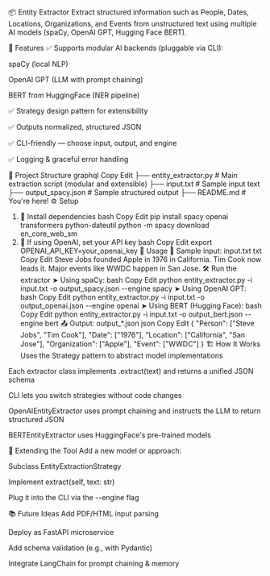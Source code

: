 📦 Entity Extractor
Extract structured information such as People, Dates, Locations, Organizations, and Events from unstructured text using multiple AI models (spaCy, OpenAI GPT, Hugging Face BERT).

🚀 Features
✅ Supports modular AI backends (pluggable via CLI):

spaCy (local NLP)

OpenAI GPT (LLM with prompt chaining)

BERT from HuggingFace (NER pipeline)

✅ Strategy design pattern for extensibility

✅ Outputs normalized, structured JSON

✅ CLI-friendly — choose input, output, and engine

✅ Logging & graceful error handling

📁 Project Structure
graphql
Copy
Edit
├── entity_extractor.py   # Main extraction script (modular and extensible)
├── input.txt             # Sample input text
├── output_spacy.json     # Sample structured output
├── README.md             # You're here!
⚙️ Setup
1. 🔧 Install dependencies
bash
Copy
Edit
pip install spacy openai transformers python-dateutil
python -m spacy download en_core_web_sm
2. 🔑 If using OpenAI, set your API key
bash
Copy
Edit
export OPENAI_API_KEY=your_openai_key
🧠 Usage
💬 Sample input: input.txt
txt
Copy
Edit
Steve Jobs founded Apple in 1976 in California. Tim Cook now leads it. Major events like WWDC happen in San Jose.
🛠️ Run the extractor
➤ Using spaCy:
bash
Copy
Edit
python entity_extractor.py -i input.txt -o output_spacy.json --engine spacy
➤ Using OpenAI GPT:
bash
Copy
Edit
python entity_extractor.py -i input.txt -o output_openai.json --engine openai
➤ Using BERT (Hugging Face):
bash
Copy
Edit
python entity_extractor.py -i input.txt -o output_bert.json --engine bert
📤 Output: output_*.json
json
Copy
Edit
{
  "Person": ["Steve Jobs", "Tim Cook"],
  "Date": ["1976"],
  "Location": ["California", "San Jose"],
  "Organization": ["Apple"],
  "Event": ["WWDC"]
}
🏗️ How It Works
Uses the Strategy pattern to abstract model implementations

Each extractor class implements .extract(text) and returns a unified JSON schema

CLI lets you switch strategies without code changes

OpenAIEntityExtractor uses prompt chaining and instructs the LLM to return structured JSON

BERTEntityExtractor uses HuggingFace's pre-trained models

🔌 Extending the Tool
Add a new model or approach:

Subclass EntityExtractionStrategy

Implement extract(self, text: str)

Plug it into the CLI via the --engine flag

📚 Future Ideas
 Add PDF/HTML input parsing

 Deploy as FastAPI microservice

 Add schema validation (e.g., with Pydantic)

 Integrate LangChain for prompt chaining & memory

